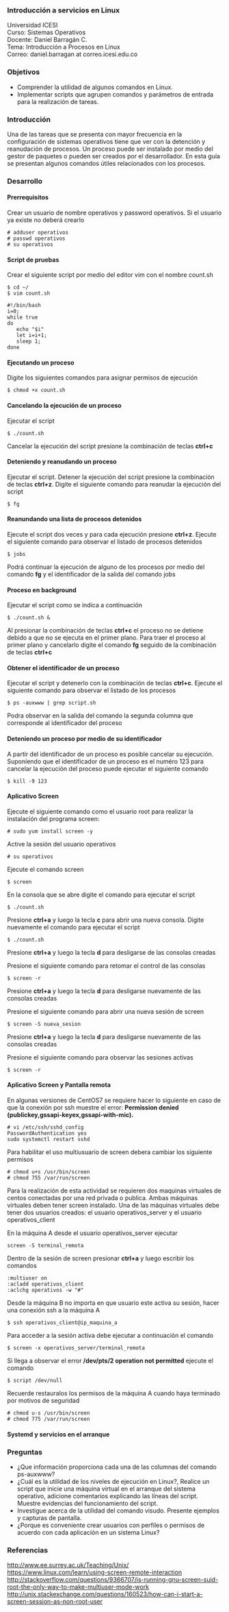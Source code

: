 ### Introducción a servicios en Linux
Universidad ICESI  
Curso: Sistemas Operativos  
Docente: Daniel Barragán C.  
Tema: Introducción a Procesos en Linux  
Correo: daniel.barragan at correo.icesi.edu.co   

### Objetivos
* Comprender la utilidad de algunos comandos en Linux.
* Implementar scripts que agrupen comandos y parámetros de entrada para la realización de tareas. 

### Introducción
Una de las tareas que se presenta con mayor frecuencia en la configuración de sistemas operativos tiene que ver con la detención y reanudación de procesos. Un proceso puede ser instalado por medio del gestor de paquetes o pueden ser creados por el desarrollador. En esta guía se presentan algunos comandos útiles relacionados con los procesos.

### Desarrollo

#### Prerrequisitos
Crear un usuario de nombre operativos y password operativos. Si el usuario ya existe no deberá crearlo

```
# adduser operativos
# passwd operativos
# su operativos
```

#### Script de pruebas
Crear el siguiente script por medio del editor vim con el nombre count.sh

```
$ cd ~/
$ vim count.sh
```
```
#!/bin/bash
i=0; 
while true 
do 
   echo "$i" 
   let i=i+1; 
   sleep 1; 
done 
```
#### Ejecutando un proceso
Digite los siguientes comandos para asignar permisos de ejecución 

```
$ chmod +x count.sh
```

#### Cancelando la ejecución de un proceso
Ejecutar el script

```
$ ./count.sh
```

Cancelar la ejecución del script presione la combinación de teclas **ctrl+c**

#### Deteniendo y reanudando un proceso
Ejecutar el script. Detener la ejecución del script presione la combinación de teclas **ctrl+z**.
Digite el siguiente comando para reanudar la ejecución del script

```
$ fg
```

#### Reanundando una lista de procesos detenidos
Ejecute el script dos veces y para cada ejecución presione **ctrl+z**. Ejecute el siguiente 
comando para observar el listado de procesos detenidos

```
$ jobs
```
Podrá continuar la ejecución de alguno de los procesos por medio del comando **fg** y el identificador de la salida del comando jobs

#### Proceso en background
Ejecutar el script como se indica a continuación

```
$ ./count.sh &
```
Al presionar la combinación de teclas **ctrl+c** el proceso no se detiene debido a que no se ejecuta en el primer plano. Para traer el proceso al primer plano y cancelarlo digite el comando **fg** seguido de la combinación de teclas **ctrl+c** 

#### Obtener el identificador de un proceso
Ejecutar el script y detenerlo con la combinación de teclas **ctrl+c**. Ejecute el siguiente comando para observar el listado de los procesos

```
$ ps -auxwww | grep script.sh
```
Podra observar en la salida del comando la segunda columna que corresponde al identificador del proceso

#### Deteniendo un proceso por medio de su identificador
A partir del identificador de un proceso es posible cancelar su ejecución. Suponiendo que el identificador de un proceso es el numéro 123 para cancelar la ejecución del proceso puede ejecutar el siguiente comando

```
$ kill -9 123
```

#### Aplicativo Screen
Ejecute el siguiente comando como el usuario root para realizar la instalación del programa screen: 
```
# sudo yum install screen -y 
```
Active la sesión del usuario operativos
```
# su operativos
```
Ejecute el comando screen 
```
$ screen
```
En la consola que se abre digite el comando para ejecutar el script 
```
$ ./count.sh 
```
Presione **ctrl+a** y luego la tecla **c** para abrir una nueva consola. Digite nuevamente el comando para ejecutar el script  
```
$ ./count.sh 
```
Presione **ctrl+a** y luego la tecla **d** para desligarse de las consolas creadas  

Presione el siguiente comando para retomar el control de las consolas
```
$ screen -r 
```
Presione **ctrl+a** y luego la tecla **d** para desligarse nuevamente de las consolas creadas  

Presione el siguiente comando para abrir una nueva sesión de screen
```
$ screen -S nueva_sesion
```
Presione **ctrl+a** y luego la tecla **d** para desligarse nuevamente de las consolas creadas  

Presione el siguiente comando para observar las sesiones activas
```
$ screen -r 
```

#### Aplicativo Screen y Pantalla remota

En algunas versiones de CentOS7 se requiere hacer lo siguiente en caso de que la conexión por ssh muestre el error: **Permission denied (publickey,gssapi-keyex,gssapi-with-mic).**

```
# vi /etc/ssh/sshd_config
PasswordAuthentication yes
sudo systemctl restart sshd
```
Para habilitar el uso multiusuario de screen debera cambiar los siguiente permisos

```
# chmod u+s /usr/bin/screen
# chmod 755 /var/run/screen
```

Para la realización de esta actividad se requieren dos maquinas virtuales de centos conectadas por una red privada o publica. Ambas máquinas virtuales deben tener screen instalado. Una de las máquinas virtuales debe tener dos usuarios creados: el usuario operativos_server y el usuario operativos_client

En la máquina A desde el usuario operativos_server ejecutar

```
screen -S terminal_remota
```
Dentro de la sesión de screen presionar **ctrl+a** y luego escribir los comandos

```
:multiuser on  
:acladd operativos_client  
:aclchg operativos -w "#"  
```

Desde la máquina B no importa en que usuario este activa su sesión, hacer una conexión ssh a la máquina A

```
$ ssh operativos_client@ip_maquina_a
```
Para acceder a la sesión activa debe ejecutar a continuación el comando

```
$ screen -x operativos_server/terminal_remota
```
Si llega a observar el error **/dev/pts/2 operation not permitted** ejecute el comando
```
$ script /dev/null
```

Recuerde restauralos los permisos de la máquina A cuando haya terminado por motivos de seguridad

```
# chmod u-s /usr/bin/screen
# chmod 775 /var/run/screen
```

#### Systemd y servicios en el arranque



### Preguntas
* ¿Que información proporciona cada una de las columnas del comando ps-auxwww?
* ¿Cuál es la utilidad de los niveles de ejecución en Linux?, Realice un script que inicie una máquina virtual en el arranque del sistema operativo, adicione comentarios explicando las líneas del script. Muestre evidencias del funcionamiento del script.
* Investigue acerca de la utilidad del comando visudo. Presente ejemplos y capturas de pantalla. 
* ¿Porque es conveniente crear usuarios con perfiles o permisos de acuerdo con cada aplicación en un sistema Linux?

### Referencias
http://www.ee.surrey.ac.uk/Teaching/Unix/  
https://www.linux.com/learn/using-screen-remote-interaction  
http://stackoverflow.com/questions/9366707/is-running-gnu-screen-suid-root-the-only-way-to-make-multiuser-mode-work  
http://unix.stackexchange.com/questions/160523/how-can-i-start-a-screen-session-as-non-root-user

